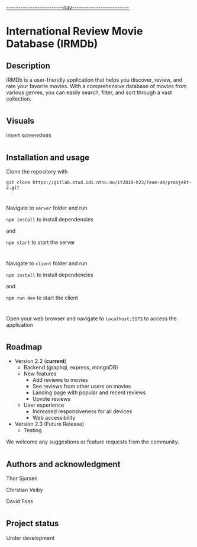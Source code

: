 [------------------------nav------------------------](navigation.md)

# International Review Movie Database (IRMDb)

## Description

IRMDb is a user-friendly application that helps you discover, review, and rate your favorite movies. With a comprehensive database of movies from various genres, you can easily search, filter, and sort through a vast collection.

#

## Visuals

insert screenshots

#

## Installation and usage

Clone the repository with

`git clone https://gitlab.stud.idi.ntnu.no/it2810-h23/Team-44/prosjekt-2.git`

#

Navigate to `server` folder and run

`npm install` to install dependencies

and

`npm start`
to start the server

#

Navigate to `client` folder and run

`npm install` to install dependencies

and

`npm run dev` to start the client

#

Open your web browser and navigate to `localhost:5173` to access the application

#

## Roadmap

- Version 2.2 (**current**)
  - Backend (graphql, express, mongoDB)
  - New features
    - Add reviews to movies
    - See reviews from other users on movies
    - Landing page with popular and recent reviews
    - Upvote reviews
  - User experience
    - Increased responsiveness for all devices
    - Web accessibility
- Version 2.3 (Future Release)
  - Testing

We welcome any suggestions or feature requests from the community.

#

## Authors and acknowledgment

Thor Sjursen

Chirstian Veiby

David Foss

#

## Project status

Under development
